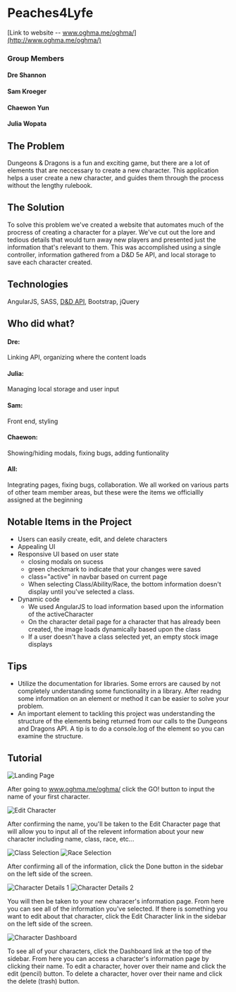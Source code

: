 # Peaches4Lyfe

[Link to website -- www.oghma.me/oghma/](http://www.oghma.me/oghma/)

### Group Members
#### Dre Shannon
#### Sam Kroeger
#### Chaewon Yun
#### Julia Wopata

## The Problem

Dungeons & Dragons is a fun and exciting game, but there are a lot of elements that are neccessary to create a new character. This application helps a user create a new character, and guides them through the process without the lengthy rulebook.

## The Solution

To solve this problem we've created a website that automates much of the procress of creating a character for a player. We've cut out the lore and tedious details that would turn away new players and presented just the information that's relevant to them. This was accomplished using a single controller, information gathered from a D&D 5e API, and local storage to save each character created.

## Technologies

AngularJS, SASS, [D&D API](http://www.dnd5eapi.co/), Bootstrap, jQuery

## Who did what?

#### Dre:
Linking API, organizing where the content loads
#### Julia:
Managing local storage and user input
#### Sam:
Front end, styling
#### Chaewon:
Showing/hiding modals, fixing bugs, adding funtionality

#### All:
Integrating pages, fixing bugs, collaboration. We all worked on various parts of other team member areas, but these were the items we officiallly assigned at the beginning

## Notable Items in the Project
- Users can easily create, edit, and delete characters
- Appealing UI
- Responsive UI based on user state
  - closing modals on sucess
  - green checkmark to indicate that your changes were saved
  - class="active" in navbar based on current page
  - When selecting Class/Ability/Race, the bottom information doesn't display until you've selected a class.
- Dynamic code
  - We used AngularJS to load information based upon the information of the activeCharacter
  - On the character detail page for a character that has already been created, the image loads dynamically based upon the class
  - If a user doesn't have a class selected yet, an empty stock image displays
  
## Tips
- Utilize the documentation for libraries. Some errors are caused by not completely understanding some functionality in a library. After readng some information on an element or method it can be easier to solve your problem.
- An important element to tackling this project was understanding the structure of the elements being returned from our calls to the Dungeons and Dragons API. A tip is to do a console.log of the element so you can examine the structure.

## Tutorial
![Landing Page](/image/Screenshots/DND1.png)

After going to www.oghma.me/oghma/ click the GO! button to input the name of your first character.

![Edit Character](/image/Screenshots/DND3.png)

After confirming the name, you'll be taken to the Edit Character page that will allow you to input all of the relevent information about your new character including name, class, race, etc...

![Class Selection](/image/Screenshots/DND4.png)
![Race Selection](/image/Screenshots/DND5.png)

After confirming all of the information, click the Done button in the sidebar on the left side of the screen.

![Character Details 1](/image/Screenshots/DND7.png)
![Character Details 2](/image/Screenshots/DND8.png)

You will then be taken to your new characer's information page. From here you can see all of the information you've selected. If there is something you want to edit about that character, click the Edit Character link in the sidebar on the left side of the screen.

![Character Dashboard](/image/Screenshots/DND6.png)

To see all of your characters, click the Dashboard link at the top of the sidebar. From here you can access a character's information page by clicking their name. To edit a character, hover over their name and click the edit (pencil) button. To delete a character, hover over their name and click the delete (trash) button.
